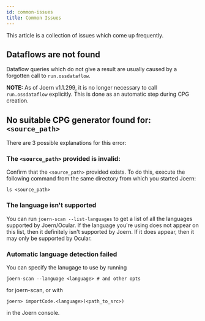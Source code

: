 ```yaml
---
id: common-issues
title: Common Issues
---
```


This article is a collection of issues which come up frequently.


## Dataflows are not found

Dataflow queries which do not give a result are usually caused by a
forgotten call to `run.ossdataflow`.

__NOTE:__ As of Joern v1.1.299, it is no longer necessary to call
`run.ossdataflow` explicitly. This is done as an automatic step during
CPG creation.

## No suitable CPG generator found for: `<source_path>`

There are 3 possible explanations for this error:

### The `<source_path>` provided is invalid: 
Confirm that the `<source_path>` provided exists. To do this, execute the following
command from the same directory from which you started Joern:
```
ls <source_path>
```

### The language isn't supported
You can run `joern-scan --list-languages` to get a list of all the languages supported
by Joern/Ocular. If the language you're using does not appear on this list, then it 
definitely isn't supported by Joern. If it does appear, then it may only be supported by
Ocular.

### Automatic language detection failed
You can specify the lanugage to use by running 
```
joern-scan --language <language> # and other opts
```
for joern-scan, or with
```
joern> importCode.<language>(<path_to_src>)
```
in the Joern console.

